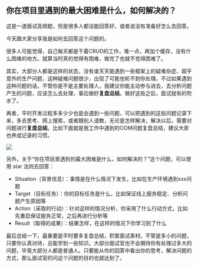## 你在项目里遇到的最大困难是什么，如何解决的？

这是一道面试高频题，但是很多人都没能回答好，或者说没有准备好怎么去回答。

今天跟大家分享我是如何去回答这个问题的。

很多人可能觉得，自己每天都是干着CRUD的工作，难一点，再加个缓存，没有什么困难的地方。就算当时真的觉得有困难，做完了也就不觉得困难了。

其实，大部分人都是这样的状态，没有谁天天能遇到一些框架上的疑难杂症、超乎意外的生产问题，这种疑难问题很少，出现了可能也轮不到你处理。不过如果遇到这种问题的话，不管你是不是主要处理人，我建议你能主动参与进去，去分析问题产生的问题，应该怎么去处理，事后做好**复盘总结**。做好这些之后，面试就有的吹水了。

再者，平时开发过程多多少少也是会遇到一些问题，可以把遇到的这些问题记录下来，多去思考、网上搜索，或者跟别人请教，无论是怎样解决，解决以后，需要对问题进行**复盘总结**。比如下面就是我工作中遇到的OOM问题复盘总结，建议大家也养成记录的习惯。

![](http://img.topjavaer.cn/img/image-20230101113336254.png)

另外，关于“你在项目里遇到的最大困难是什么，如何解决的？”这个问题，可以使用 star 法则去回答：

- Situation（背景信息）：事情是在什么情况下发生，比如在生产环境遇到xxx问题
- Target（目标任务）：你的目标任务是什么，比如保证线上服务稳定、分析问题产生原因等
- Action（采取的行动）：针对这样的情况分析，你采用了什么行动方式，比如先重启保证服务正常，之后再进行分析等
- Result（取得的成果）：结果怎样，在这样的情况下你学习到了什么



最后总结一下，最重要是平时要多复盘总结，积累面试素材。不管是多小的问题，只要你认真对待，总能学到一些知识。大部分面试官也不会期待你有处理过多大的问题，毕竟大部分人都是普通人。只要能从你的回答中看出你的思考，解决问题的方式，那么面试官的问这个问题的目的也就达到了。